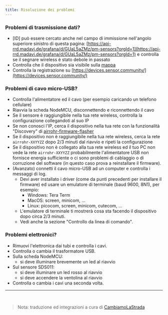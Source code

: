 ```yaml
---
title: Risoluzione dei problemi
---
```


### Problemi di trasmissione dati?

* [ID] può essere cercato anche nel campo di immissione nell'angolo superiore sinistro di questa pagina:
  [https://api-rrd.madavi.de/grafana/d/GUaL5aZMz/pm-sensors?orgId=1](https://api-rrd.madavi.de/grafana/d/GUaL5aZMz/pm-sensors?orgId=1)
  e controlla se il segnare wireless è stato debole in passato
* Controlla che il dispositivo sia visibile sulla
  [mappa](https://maps.sensor.community)
* Controlla la registrazione su
  [https://devices.sensor.community/](https://devices.sensor.community/)

### Problemi di cavo micro-USB?

* Controlla l'alimentatore ed il cavo (per esempio caricando un
  telefono cellulare)
* Riavvia la scheda NodeMCU, disconnettendo e riconnettendo il cavo
* Se il sensore è raggiungibile nella tua rete wireless, controlla la
  configurazione collegandoti al suo IP
* Se non conosci l'IP, cerca il dispositivo nella tua rete con la
  funzionalità "Discovery" di
  [airrohr-firmware-flasher](https://github.com/opendata-stuttgart/airrohr-firmware-flasher)
* Se il dispositivo non è raggiungibile nella tua rete wireless, cerca
  la rete `airrohr-XXYYZZ` dopo 2/3 minuti dal riavvio e ripeti la
  configurazione
* Se il dispositivo non è collegato alla tua rete wireless ed il tuo
  PC non vede la rete `airrohr-XXYYZZ` probabilmente l'alimentatore
  USB non fornisce energia sufficiente o ci sono problemi di cablaggio
  o di corruzione del software (in questo caso prova a reinstallare il
  firmware).
* (Avanzato) connetti il cavo micro-USB ad un computer e controlla i
  messaggi di log.
    * Devi aver installato i driver (come da punti precedenti per
      installare il firmware) ed usare un emulatore di terminale (baud
      9600, 8N1), per esempio:
        * Windows: Tera Term
        * MacOS: screen, minicom, ...
        * Linux: picocom, screen, minicom, cutecom, ...
    * L'emulatore di terminale ti mostrerà cosa sta facendo il
      dispositivo dopo circa 2/3 minuti.
    * Vedi anche la sezione "Controllo da linea di comando".

### Problemi elettronici?

* Rimuovi l'elettronica dai tubi e controlla i cavi.
* Controlla o cambia il trasformatore USB.
* Sulla scheda NodeMCU:
    * si deve illuminare brevemente un led al riavvio
* Sul sensore SDS011:
    * si deve illuminare un led rosso al riavvio
    * si deve accendere la ventolina al riavvio
* Controlla o cambia i cavi una seconda volta.

---

<br />

> Nota: traduzione ed integrazioni a cura di
> [CambiamoLaStrada](https://maps.sensor.community/?selection=PM25&nooverlay=true#16/46.0700/11.1130)
